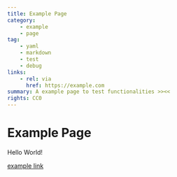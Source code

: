 ```yaml
---
title: Example Page
category:
    - example
    - page
tag:
    - yaml
    - markdown
    - test
    - debug
links:
    - rel: via
      href: https://example.com
summary: A example page to test functionalities >><<
rights: CC0
---
```


# Example Page

Hello World!

[example link](https://example.com)
